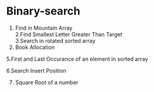 # Binary-search
1. Find in Mountain Array                                                                                                                                                                                           
2.Find Smallest Letter Greater Than Target                                                                                                                                                                          
3.Search in rotated sorted array                                                                                                                                                     
4. Book Allocation

5.First and Last Occurance of an element in sorted array

6.Search Insert Position

7. Square Root of a number

